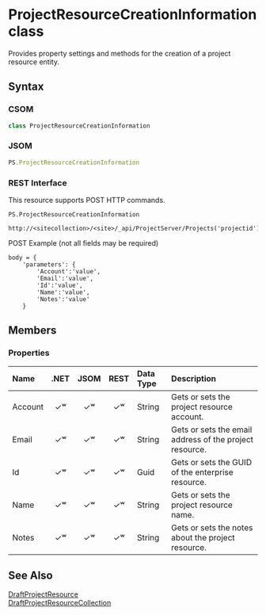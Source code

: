 [comment]: # (Name:ProjectResourceCreationInformation)
[comment]: # (Type:class)
[comment]: # (Status:Verified)

# <a name="name"></a>ProjectResourceCreationInformation class

<a name="description"></a>Provides property settings and methods for the creation of a project resource entity.

## <a name="syntax"></a>Syntax

### CSOM

```C#
class ProjectResourceCreationInformation 
```
### JSOM

```JavaScript
PS.ProjectResourceCreationInformation
```

### REST Interface

This resource supports POST HTTP commands.

```
PS.ProjectResourceCreationInformation

http://<sitecollection>/<site>/_api/ProjectServer/Projects('projectid')/ProjectResources
```
POST Example (not all fields may be required)
```
body = {
	'parameters': {
		'Account':'value', 
		'Email':'value', 
		'Id':'value', 
		'Name':'value', 
		'Notes':'value'		
	}
```

## <a name="members"></a>Members

### <a name="properties"></a>Properties

|**Name**|**.NET**|**JSOM**|**REST**|**Data Type**|**Description**|
|:-----|:-----:|:-----:|:-----:|:-----|:-----|
|<a name="Account"></a>Account|&#x2713;&#x02B7;|&#x2713;&#x02B7;|&#x2713;&#x02B7;|String|Gets or sets the project resource account.|
|<a name="Email"></a>Email|&#x2713;&#x02B7;|&#x2713;&#x02B7;|&#x2713;&#x02B7;|String|Gets or sets the email address of the project resource.|
|<a name="Id"></a>Id|&#x2713;&#x02B7;|&#x2713;&#x02B7;|&#x2713;&#x02B7;|Guid|Gets or sets the GUID of the enterprise resource.|
|<a name="Name"></a>Name|&#x2713;&#x02B7;|&#x2713;&#x02B7;|&#x2713;&#x02B7;|String|Gets or sets the project resource name.|
|<a name="Notes"></a>Notes|&#x2713;&#x02B7;|&#x2713;&#x02B7;|&#x2713;&#x02B7;|String|Gets or sets the notes about the project resource.|

## <a name="seeAlso"></a>See Also

[DraftProjectResource](DraftProjectResource.md)<br/>
[DraftProjectResourceCollection](DraftProjectResourceCollection.md)<br/>
